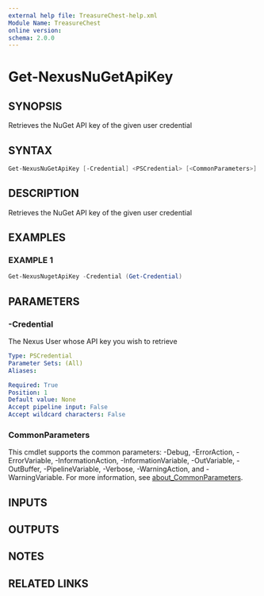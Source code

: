 ```yaml
---
external help file: TreasureChest-help.xml
Module Name: TreasureChest
online version:
schema: 2.0.0
---
```


# Get-NexusNuGetApiKey

## SYNOPSIS

Retrieves the NuGet API key of the given user credential

## SYNTAX

```powershell
Get-NexusNuGetApiKey [-Credential] <PSCredential> [<CommonParameters>]
```

## DESCRIPTION

Retrieves the NuGet API key of the given user credential

## EXAMPLES

### EXAMPLE 1

```powershell
Get-NexusNugetApiKey -Credential (Get-Credential)
```

## PARAMETERS

### -Credential

The Nexus User whose API key you wish to retrieve

```yaml
Type: PSCredential
Parameter Sets: (All)
Aliases:

Required: True
Position: 1
Default value: None
Accept pipeline input: False
Accept wildcard characters: False
```

### CommonParameters

This cmdlet supports the common parameters: -Debug, -ErrorAction, -ErrorVariable, -InformationAction, -InformationVariable, -OutVariable, -OutBuffer, -PipelineVariable, -Verbose, -WarningAction, and -WarningVariable. For more information, see [about_CommonParameters](http://go.microsoft.com/fwlink/?LinkID=113216).

## INPUTS

## OUTPUTS

## NOTES

## RELATED LINKS
